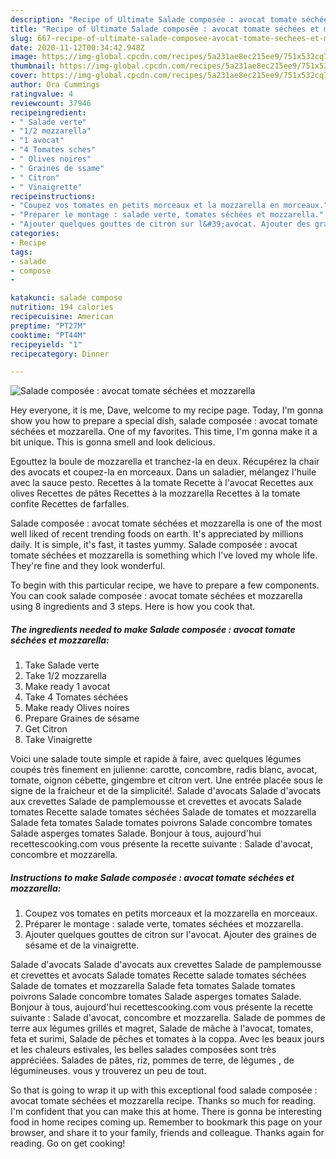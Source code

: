 ```yaml
---
description: "Recipe of Ultimate Salade composée : avocat tomate séchées et mozzarella"
title: "Recipe of Ultimate Salade composée : avocat tomate séchées et mozzarella"
slug: 667-recipe-of-ultimate-salade-composee-avocat-tomate-sechees-et-mozzarella
date: 2020-11-12T00:34:42.948Z
image: https://img-global.cpcdn.com/recipes/5a231ae8ec215ee9/751x532cq70/salade-composee-avocat-tomate-sechees-et-mozzarella-photo-principale-de-la-recette.jpg
thumbnail: https://img-global.cpcdn.com/recipes/5a231ae8ec215ee9/751x532cq70/salade-composee-avocat-tomate-sechees-et-mozzarella-photo-principale-de-la-recette.jpg
cover: https://img-global.cpcdn.com/recipes/5a231ae8ec215ee9/751x532cq70/salade-composee-avocat-tomate-sechees-et-mozzarella-photo-principale-de-la-recette.jpg
author: Ora Cummings
ratingvalue: 4
reviewcount: 37946
recipeingredient:
- " Salade verte"
- "1/2 mozzarella"
- "1 avocat"
- "4 Tomates sches"
- " Olives noires"
- " Graines de ssame"
- " Citron"
- " Vinaigrette"
recipeinstructions:
- "Coupez vos tomates en petits morceaux et la mozzarella en morceaux."
- "Préparer le montage : salade verte, tomates séchées et mozzarella."
- "Ajouter quelques gouttes de citron sur l&#39;avocat. Ajouter des graines de sésame et de la vinaigrette."
categories:
- Recipe
tags:
- salade
- compose
- 

katakunci: salade compose  
nutrition: 194 calories
recipecuisine: American
preptime: "PT27M"
cooktime: "PT44M"
recipeyield: "1"
recipecategory: Dinner

---
```



![Salade composée : avocat tomate séchées et mozzarella](https://img-global.cpcdn.com/recipes/5a231ae8ec215ee9/751x532cq70/salade-composee-avocat-tomate-sechees-et-mozzarella-photo-principale-de-la-recette.jpg)

Hey everyone, it is me, Dave, welcome to my recipe page. Today, I'm gonna show you how to prepare a special dish, salade composée : avocat tomate séchées et mozzarella. One of my favorites. This time, I'm gonna make it a bit unique. This is gonna smell and look delicious.

Egouttez la boule de mozzarella et tranchez-la en deux. Récupérez la chair des avocats et coupez-la en morceaux. Dans un saladier, mélangez l&#39;huile avec la sauce pesto. Recettes à la tomate Recette à l&#39;avocat Recettes aux olives Recettes de pâtes Recettes à la mozzarella Recettes à la tomate confite Recettes de farfalles.

Salade composée : avocat tomate séchées et mozzarella is one of the most well liked of recent trending foods on earth. It's appreciated by millions daily. It is simple, it's fast, it tastes yummy. Salade composée : avocat tomate séchées et mozzarella is something which I've loved my whole life. They're fine and they look wonderful.


To begin with this particular recipe, we have to prepare a few components. You can cook salade composée : avocat tomate séchées et mozzarella using 8 ingredients and 3 steps. Here is how you cook that.

<!--inarticleads1-->

##### The ingredients needed to make Salade composée : avocat tomate séchées et mozzarella:

1. Take  Salade verte
1. Take 1/2 mozzarella
1. Make ready 1 avocat
1. Take 4 Tomates séchées
1. Make ready  Olives noires
1. Prepare  Graines de sésame
1. Get  Citron
1. Take  Vinaigrette


Voici une salade toute simple et rapide à faire, avec quelques légumes coupés très finement en julienne: carotte, concombre, radis blanc, avocat, tomate, oignon cébette, gingembre et citron vert. Une entrée placée sous le signe de la fraicheur et de la simplicité!. Salade d&#39;avocats Salade d&#39;avocats aux crevettes Salade de pamplemousse et crevettes et avocats Salade tomates Recette salade tomates séchées Salade de tomates et mozzarella Salade feta tomates Salade tomates poivrons Salade concombre tomates Salade asperges tomates Salade. Bonjour à tous, aujourd&#39;hui recettescooking.com vous présente la recette suivante : Salade d&#39;avocat, concombre et mozzarella. 

<!--inarticleads2-->

##### Instructions to make Salade composée : avocat tomate séchées et mozzarella:

1. Coupez vos tomates en petits morceaux et la mozzarella en morceaux.
1. Préparer le montage : salade verte, tomates séchées et mozzarella.
1. Ajouter quelques gouttes de citron sur l&#39;avocat. Ajouter des graines de sésame et de la vinaigrette.


Salade d&#39;avocats Salade d&#39;avocats aux crevettes Salade de pamplemousse et crevettes et avocats Salade tomates Recette salade tomates séchées Salade de tomates et mozzarella Salade feta tomates Salade tomates poivrons Salade concombre tomates Salade asperges tomates Salade. Bonjour à tous, aujourd&#39;hui recettescooking.com vous présente la recette suivante : Salade d&#39;avocat, concombre et mozzarella. Salade de pommes de terre aux légumes grillés et magret, Salade de mâche à l&#39;avocat, tomates, feta et surimi, Salade de pêches et tomates à la coppa. Avec les beaux jours et les chaleurs estivales, les belles salades composées sont très appréciées. Salades de pâtes, riz, pommes de terre, de légumes , de légumineuses. vous y trouverez un peu de tout. 

So that is going to wrap it up with this exceptional food salade composée : avocat tomate séchées et mozzarella recipe. Thanks so much for reading. I'm confident that you can make this at home. There is gonna be interesting food in home recipes coming up. Remember to bookmark this page on your browser, and share it to your family, friends and colleague. Thanks again for reading. Go on get cooking!
